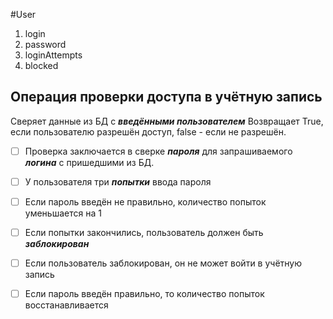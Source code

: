 #User
1. login
2. password
3. loginAttempts
4. blocked

## Операция проверки доступа в учётную запись
Сверяет данные из БД с __*введёнными пользователем*__
Возвращает True, если пользователю разрешён доступ,
false - если не разрешён.

- [ ] Проверка заключается в сверке __*пароля*__ для запрашиваемого 
 __*логина*__ с пришедшими из БД.
- [ ] У пользователя три __*попытки*__ ввода пароля
- [ ] Если пароль введён не правильно, количество попыток уменьшается на 1
- [ ] Если попытки закончились, пользователь должен быть __*заблокирован*__
- [ ] Если пользователь заблокирован, он не может войти в учётную запись
- [ ] Если пароль введён правильно, то количество попыток восстанавливается
  